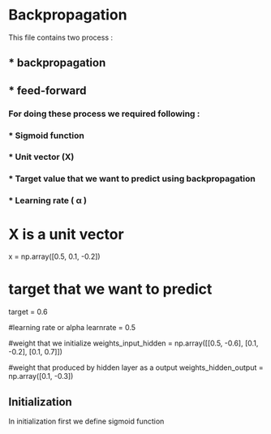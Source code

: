 # Backpropagation
This file contains two process :
## * backpropagation  
## * feed-forward
### For doing these process we required following :
### * Sigmoid function
### * Unit vector (X)
### * Target value that we want to predict using backpropagation
### * Learning rate ( &alpha; )

# X is a unit vector
x = np.array([0.5, 0.1, -0.2])

# target that we want to predict
target = 0.6

#learning rate or alpha
learnrate = 0.5

#weight that we initialize
weights_input_hidden = np.array([[0.5, -0.6],
                                 [0.1, -0.2],
                                 [0.1, 0.7]])

#weight that produced by hidden layer as a output 
weights_hidden_output = np.array([0.1, -0.3])
## Initialization
In initialization first we define sigmoid function
